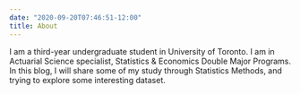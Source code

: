 ```yaml
---
date: "2020-09-20T07:46:51-12:00"
title: About
---
```


I am a third-year undergraduate student in University of Toronto.
I am in Actuarial Science specialist, Statistics & Economics Double Major Programs.
In this blog, I will share some of my study through Statistics Methods, and trying to explore some interesting dataset.